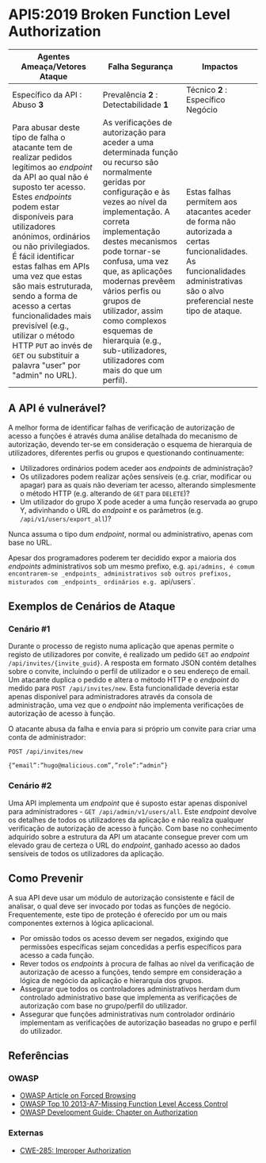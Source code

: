 API5:2019 Broken Function Level Authorization
=============================================

| Agentes Ameaça/Vetores Ataque | Falha Segurança | Impactos |
| - | - | - |
| Específico da API : Abuso **3** | Prevalência **2** : Detectabilidade **1** | Técnico **2** : Específico Negócio |
| Para abusar deste tipo de falha o atacante tem de realizar pedidos legítimos ao _endpoint_ da API ao qual não é suposto ter acesso. Estes _endpoints_ podem estar disponíveis para utilizadores anónimos, ordinários ou não privilegiados. É fácil identificar estas falhas em APIs uma vez que  estas são mais estruturada, sendo a forma de acesso a certas funcionalidades mais previsível (e.g., utilizar o método HTTP `PUT` ao invés de `GET` ou substituir a palavra "user" por "admin" no URL). | As verificações de autorização para aceder a uma determinada função ou recurso são normalmente geridas por configuração e às vezes ao nível da implementação. A correta implementação destes mecanismos pode tornar-se confusa, uma vez que, as aplicações modernas prevêem vários perfis ou grupos de utilizador, assim como complexos esquemas de hierarquia (e.g., sub-utilizadores, utilizadores com mais do que um perfil). | Estas falhas permitem aos atacantes aceder de forma não autorizada a certas funcionalidades. As funcionalidades administrativas são o alvo preferencial neste tipo de ataque. |

## A API é vulnerável?

A melhor forma de identificar falhas de verificação de autorização de acesso a
funções é através duma análise detalhada do mecanismo de autorização, devendo
ter-se em consideração o esquema de hierarquia de utilizadores, diferentes
perfis ou grupos e questionando continuamente:

* Utilizadores ordinários podem aceder aos _endpoints_ de administração?
* Os utilizadores podem realizar ações sensíveis (e.g. criar, modificar ou
  apagar) para as quais não deveriam ter acesso, alterando simplesmente o método
  HTTP (e.g. alterando de `GET` para `DELETE`)?
* Um utilizador do grupo X pode aceder a uma função reservada ao grupo Y,
  adivinhando o URL do _endpoint_ e os parâmetros (e.g.
  `/api/v1/users/export_all`)?

Nunca assuma o tipo dum _endpoint_, normal ou administrativo, apenas com base no
URL.

Apesar dos programadores poderem ter decidido expor a maioria dos _endpoints_
administrativos sob um mesmo prefixo, e.g. `api/admins, é comum encontrarem-se
_endpoints_ administrativos sob outros prefixos, misturados com _endpoints_
ordinários e.g. `api/users`.

## Exemplos de Cenários de Ataque

### Cenário #1

Durante o processo de registo numa aplicação que apenas permite o registo de
utilizadores por convite, é realizado um pedido `GET` ao _endpoint_
`/api/invites/{invite_guid}`. A resposta em formato JSON contém detalhes sobre o
convite, incluindo o perfil de utilizador e o seu endereço de email.
Um atacante duplica o pedido e altera o método HTTP e o _endpoint_ do medido
para `POST /api/invites/new`. Esta funcionalidade deveria estar apenas
disponível para administradores através da consola de administração, uma vez que
o _endpoint_ não implementa verificações de autorização de acesso à função.

O atacante abusa da falha e envia para si próprio um convite para criar uma
conta de administrador:

```
POST /api/invites/new

{“email”:”hugo@malicious.com”,”role”:”admin”}
```

### Cenário #2

Uma API implementa um _endpoint_ que é suposto estar apenas disponível para
administradores - `GET /api/admin/v1/users/all`. Este _endpoint_ devolve os
detalhes de todos os utilizadores da aplicação e não realiza qualquer
verificação de autorização de acesso à função. Com base no conhecimento
adquirido sobre a estrutura da API um atacante consegue prever com um elevado
grau de certeza o URL do _endpoint_, ganhado acesso ao dados sensíveis de todos
os utilizadores da aplicação.

## Como Prevenir

A sua API deve usar um módulo de autorização consistente e fácil de analisar, o
qual deve ser invocado por todas as funções de negócio. Frequentemente, este
tipo de proteção é oferecido por um ou mais componentes externos à lógica
aplicacional.

* Por omissão todos os acesso devem ser negados, exigindo que permissões
  específicas sejam concedidas a perfis específicos para acesso a cada função.
* Rever todos os _endpoints_ à procura de falhas ao nível da verificação de
  autorização de acesso a funções, tendo sempre em consideração a lógica de
  negócio da aplicação e hierarquia dos grupos.
* Assegurar que todos os controladores administrativos herdam dum controlado
  administrativo base que implementa as verificações de autorização com base no
  grupo/perfil do utilizador.
* Assegurar que funções administrativas num controlador ordinário implementam as
  verificações de autorização baseadas no grupo e perfil do utilizador.

## Referências

### OWASP

* [OWASP Article on Forced Browsing][1]
* [OWASP Top 10 2013-A7-Missing Function Level Access Control][2]
* [OWASP Development Guide: Chapter on Authorization][3]

### Externas

* [CWE-285: Improper Authorization][4]

[1]: https://owasp.org/www-community/attacks/Forced_browsing
[2]: https://www.owasp.org/index.php/Top_10_2013-A7-Missing_Function_Level_Access_Control
[3]: https://owasp.org/www-community/Access_Control
[4]: https://cwe.mitre.org/data/definitions/285.html
